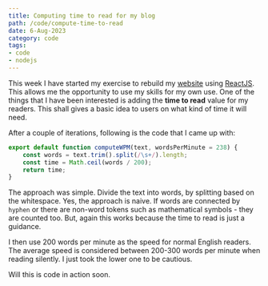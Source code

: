 ```yaml
---
title: Computing time to read for my blog
path: /code/compute-time-to-read
date: 6-Aug-2023
category: code
tags:
- code
- nodejs
---
```


This week I have started my exercise to rebuild my [website](https://nitisinghal.com) 
using [ReactJS](https://react.dev). This allows me the opportunity to use my skills for
my own use. One of the things that I have been interested is adding the **time to read** 
value for my readers. This shall gives a basic idea to users on what kind of time it will need.

After a couple of iterations, following is the code that I came up with:

```typescript
export default function computeWPM(text, wordsPerMinute = 238) {
    const words = text.trim().split(/\s+/).length;
    const time = Math.ceil(words / 200);
    return time;
}
```

The approach was simple. Divide the text into words, by splitting based on the whitespace.
Yes, the approach is naive. If words are connected by `hyphen` or there are non-word
tokens such as mathematical symbols - they are counted too. But, again this works because
the time to read is just a guidance.

I then use 200 words per minute as the speed for normal English readers. The average speed
is considered between 200-300 words per minute when reading silently. I just took the lower
one to be cautious.

Will this is code in action soon.
